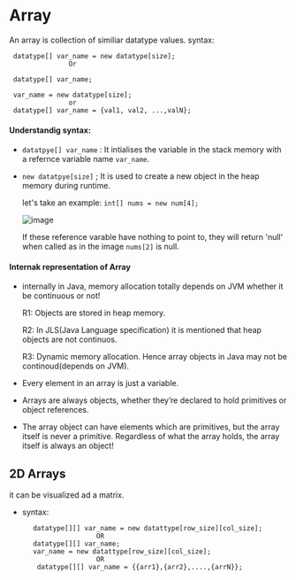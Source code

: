 # Array
An array is collection of similiar datatype values.
syntax:
 ```
  datatype[] var_name = new datatype[size];
                Or
  
  datatype[] var_name;
  
  var_name = new datatype[size];
                or
  datatype[] var_name = {val1, val2, ...,valN};
```
#### Understandig syntax:
  - `datatpye[] var_name` : It intialises the variable in the stack memory with a refernce variable name `var_name`.
  - `new datatpye[size]` ; It is used to create a new object in the heap memory during runtime.

    let's take an example: `int[] nums = new num[4];`
    
    ![image](https://github.com/KshitizRana/DSA-Java/assets/93457779/4e72160c-cab7-4f7c-9f5c-eac903fb548a)

    If these reference varable have nothing to point to, they will return 'null' when called as in the image `nums[2]` is null.

#### Internak representation of Array
  - internally in Java, memory allocation totally depends on JVM whether it be continuous or not!
  
      R1: Objects are stored in heap memory.
      
      R2: In JLS(Java Language specification) it is mentioned that heap objects are not continuos.
      
      R3: Dynamic memory allocation. Hence array objects in Java may not be continoud(depends on JVM).
  
  - Every element in an array is just a variable.

  - Arrays are always objects, whether they’re declared to hold primitives or object references.

  - The array object can have elements which are primitives, but the array itself is never a primitive. Regardless of what the array holds, the array itself is always an object!


## 2D Arrays
  it can be visualized ad a matrix.
  - syntax:
```
      datatype[][] var_name = new datattype[row_size][col_size];
                      OR
      datatype[][] var_name;
      var_name = new datattype[row_size][col_size];
                      OR
       datatype[][] var_name = {{arr1},{arr2},....,{arrN}};
```

    
